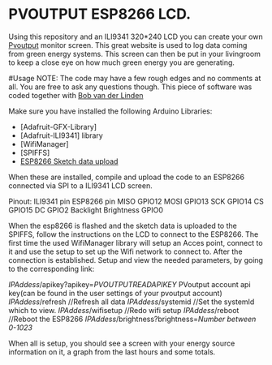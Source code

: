 # PVOUTPUT ESP8266 LCD.

Using this repository and an ILI9341 320*240 LCD you can create your own [Pvoutput](www.pvoutput.org) monitor screen. This great website is used to log data coming from green energy systems. This screen can then be put in your livingroom to keep a close eye on how much green energy you are generating.

#Usage
NOTE: The code may have a few rough edges and no comments at all. You are free to ask any questions though.
This piece of software was coded together with [Bob van der Linden](https://github.com/bobvanderlinden)

Make sure you have installed the following Arduino Libraries:
- [Adafruit-GFX-Library]
- [Adafruit-ILI9341] library
- [WifiManager]
- [SPIFFS]
- [ESP8266 Sketch data upload](https://github.com/esp8266/arduino-esp8266fs-plugin)

When these are installed, compile and upload the code to an ESP8266 connected via SPI to a ILI9341 LCD screen. 

Pinout:
ILI9341 pin	ESP8266 pin
MISO 		GPIO12
MOSI 		GPIO13
SCK 		GPIO14
CS 		GPIO15
DC 		GPIO2
Backlight Brightness GPIO0

When the esp8266 is flashed and the sketch data is uploaded to the SPIFFS, follow the instructions on the LCD to connect to the ESP8266. The first time the used WifiManager library will setup an Acces point, connect to it and use the setup to set up the Wifi network to connect to. After the connection is established. Setup and view the needed parameters, by going to the corresponding link:

*IPAddess*/apikey?apikey=*PVOUTPUTREADAPIKEY* PVoutput account api key(can be found in the user settings of your pvoutput account)
*IPAddess*/refresh //Refresh all data
*IPAddess*/systemid //Set the systemId which to view.
*IPAddess*/wifisetup //Redo wifi setup
*IPAddess*/reboot //Reboot the ESP8266
*IPAddess*/brightness?brightness=*Number between 0-1023*

When all is setup, you should see a screen with your energy source information on it, a graph from the last hours and some totals.
